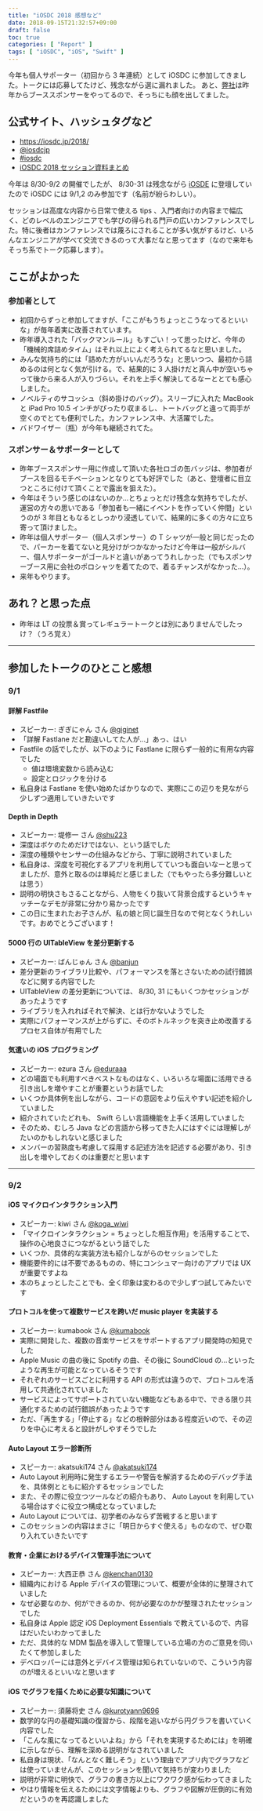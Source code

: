 ```yaml
---
title: "iOSDC 2018 感想など"
date: 2018-09-15T21:32:57+09:00
draft: false
toc: true
categories: [ "Report" ]
tags: [ "iOSDC", "iOS", "Swift" ]
---
```


今年も個人サポーター（初回から 3 年連続）として iOSDC に参加してきました。トークには応募してたけど、残念ながら選に漏れました。
あと、[弊社](https://www.casareal.co.jp/)は昨年からブーススポンサーをやってるので、そっちにも顔を出してました。

## 公式サイト、ハッシュタグなど
- https://iosdc.jp/2018/
- [@iosdcjp](https://twitter.com/iosdcjp)
- [#iosdc](https://twitter.com/hashtag/iosdc?src=hash)
- [iOSDC 2018 セッション資料まとめ](https://qiita.com/winterwind26/items/210e5735d2ce832d0c36)

今年は 8/30-9/2 の開催でしたが、 8/30-31 は残念ながら [iOSDE](https://www.casareal.co.jp/ls/service/openseminar/apple/l020) に登壇していたので iOSDC には 9/1,2 のみ参加です（名前が紛らわしい）。

セッションは高度な内容から日常で使える tips 、入門者向けの内容まで幅広く、どのレベルのエンジニアでも学びの得られる門戸の広いカンファレンスでした。特に後者はカンファレンスでは蔑ろにされることが多い気がするけど、いろんなエンジニアが学べて交流できるのって大事だなと思ってます（なので来年もそっち系でトーク応募します）。

## ここがよかった
### 参加者として
- 初回からずっと参加してますが、「ここがもうちょっとこうなってるといいな」が毎年着実に改善されています。
- 昨年導入された「パックマンルール」もすごい！って思ったけど、今年の「機械的席詰めタイム」はそれ以上によく考えられてるなと思いました。
- みんな気持ち的には「詰めた方がいいんだろうな」と思いつつ、最初から詰めるのは何となく気が引ける。で、結果的に 3 人掛けだと真ん中が空いちゃって後から来る人が入りづらい。それを上手く解決してるなーととても感心しました。
- ノベルティのサコッシュ（斜め掛けのバッグ）。スリーブに入れた MacBook と iPad Pro 10.5 インチがぴったり収まるし、トートバッグと違って両手が空くのでとても便利でした。カンファレンス中、大活躍でした。
- バドワイザー（瓶）が今年も継続されてた。

### スポンサー＆サポーターとして
- 昨年ブーススポンサー用に作成して頂いた各社ロゴの缶バッジは、参加者がブースを回るモチベーションとなりとても好評でした（あと、登壇者に目立つところに付けて頂くことで露出を狙えた）。
- 今年はそういう感じのはないのか…とちょっとだけ残念な気持ちでしたが、運営の方々の思いである「参加者も一緒にイベントを作っていく仲間」というのが 3 年目ともなるとしっかり浸透していて、結果的に多くの方々に立ち寄って頂けました。
- 昨年は個人サポーター（個人スポンサー）の T シャツが一般と同じだったので、パーカーを着てないと見分けがつかなかったけど今年は一般がシルバー、個人サポーターがゴールドと違いがあってうれしかった（でもスポンサーブース用に会社のポロシャツを着てたので、着るチャンスがなかった…）。
- 来年もやります。

## あれ？と思った点
- 昨年は LT の投票＆賞ってレギュラートークとは別にありませんでしたっけ？（うろ覚え）

---

## 参加したトークのひとこと感想
### 9/1
#### 詳解 Fastfile
- スピーカー: ぎぎにゃん さん [@giginet](https://twitter.com/giginet)
- 「詳解 Fastlane だと勘違いしてた人が…」あっ、はい
- Fastfile の話でしたが、以下のように Fastlane に限らず一般的に有用な内容でした
    - 値は環境変数から読み込む
    - 設定とロジックを分ける
- 私自身は Fastlane を使い始めたばかりなので、実際にこの辺りを見ながら少しずつ適用していきたいです

#### Depth in Depth
- スピーカー: 堤修一 さん [@shu223](https://twitter.com/shu223)
- 深度はボケのためだけではない、という話でした
- 深度の種類やセンサーの仕組みなどから、丁寧に説明されていました
- 私自身は、深度を可視化するアプリを利用してていつも面白いなーと思ってましたが、意外と取るのは単純だと感じました（でもやったら多分難しいとは思う）
- 説明の明快さもさることながら、人物をくり抜いて背景合成するというキャッチーなデモが非常に分かり易かったです
- この日に生まれたお子さんが、私の娘と同じ誕生日なので何となくうれしいです。おめでとうございます！

#### 5000 行の UITableView を差分更新する
- スピーカー: ばんじゅん さん [@banjun](https://twitter.com/banjun)
- 差分更新のライブラリ比較や、パフォーマンスを落とさないための試行錯誤などに関する内容でした
- UITableView の差分更新については、 8/30, 31 にもいくつかセッションがあったようです
- ライブラリを入れればそれで解決、とは行かないようでした
- 実際にパフォーマンスが上がらずに、そのボトルネックを突き止め改善するプロセス自体が有用でした

#### 気遣いの iOS  プログラミング
- スピーカー: ezura さん [@eduraaa](https://twitter.com/eduraaa)
- どの場面でも利用すべきベストなものはなく、いろいろな場面に活用できる引き出しを増やすことが重要というお話でした
- いくつか具体例を出しながら、コードの意図をより伝えやすい記述を紹介していました
- 紹介されていたどれも、 Swift らしい言語機能を上手く活用していました
- そのため、むしろ Java などの言語から移ってきた人にはすぐには理解しがたいのかもしれないと感じました
- メンバーの習熟度も考慮して採用する記述方法を記述する必要があり、引き出しを増やしておくのは重要だと思います

---
### 9/2
#### iOS マイクロインタラクション入門
- スピーカー: kiwi さん [@koga_wiwi](https://twitter.com/koga_wiwi)
- 「マイクロインタラクション = ちょっとした相互作用」を活用することで、操作の心地良さにつながるという話でした
- いくつか、具体的な実装方法も紹介しながらのセッションでした
- 機能要件的には不要であるものの、特にコンシュマー向けのアプリでは UX が重要ですよね
- 本のちょっとしたことでも、全く印象は変わるので少しずつ試してみたいです

#### プロトコルを使って複数サービスを跨いだ music player を実装する
- スピーカー: kumabook さん [@kumabook](https://twitter.com/kumabook)
- 実際に開発した、複数の音楽サービスをサポートするアプリ開発時の知見でした
- Apple Music の曲の後に Spotify の曲、その後に SoundCloud の…といったような再生が可能となっているそうです
- それぞれのサービスごとに利用する API の形式は違うので、プロトコルを活用して共通化されていました
- サービスによってサポートされていない機能などもある中で、できる限り共通化するための試行錯誤があったようです
- ただ、「再生する」「停止する」などの根幹部分はある程度近いので、その辺りを中心に考えると設計がしやすそうでした

#### Auto Layout エラー診断所
- スピーカー: akatsuki174 さん [@akatsuki174](https://twitter.com/akatsuki174)
- Auto Layout 利用時に発生するエラーや警告を解消するためのデバッグ手法を、具体例とともに紹介するセッションでした
- また、その際に役立つツールなどの紹介もあり、 Auto Layout を利用している場合はすぐに役立つ構成となっていました
- Auto Layout については、初学者のみならず苦戦すると思います
- このセッションの内容はまさに「明日からすぐ使える」ものなので、ぜひ取り入れていきたいです

#### 教育・企業におけるデバイス管理手法について
- スピーカー: 大西正恭 さん [@kenchan0130](https://twitter.com/kenchan0130)
- 組織内における Apple デバイスの管理について、概要が全体的に整理されていました
- なぜ必要なのか、何ができるのか、何が必要なのかが整理されたセッションでした
- 私自身は Apple 認定 iOS Deployment Essentials で教えているので、内容はだいたいわかってました
- ただ、具体的な MDM 製品を導入して管理している立場の方のご意見を伺いたくて参加しました
- デベロッパーには意外とデバイス管理は知られていないので、こういう内容のが増えるといいなと思います

#### iOS でグラフを描くために必要な知識について
- スピーカー: 須藤将史 さん [@kurotyann9696](https://twitter.com/kurotyann9696)
- 数学的な円の基礎知識の復習から、段階を追いながら円グラフを書いていく内容でした
- 「こんな風になってるといいよね」から「それを実現するためには」を明確に示しながら、理解を深める説明がなされていました
- 私自身は現状、「なんとなく難しそう」という理由でアプリ内でグラフなどは使っていませんが、このセッションを聞いて気持ちが変わりました
- 説明が非常に明快で、グラフの書き方以上にワクワク感が伝わってきました
- やはり情報を伝えるためには文字情報よりも、グラフや図解が圧倒的に有効だというのを再認識しました
